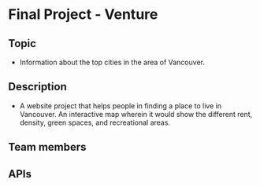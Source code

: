 # Final Project - Venture

## Topic
- Information about the top cities in the area of Vancouver.

## Description
- A website project that helps people in finding a place to live in Vancouver. An interactive map wherein it would show the different rent, density, green spaces, and recreational areas.

## Team members

## APIs

